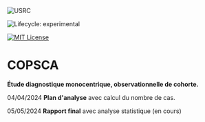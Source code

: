 ![USRC](novo_usrc.png)

<!-- badges: start -->

![Lifecycle: experimental](https://img.shields.io/badge/lifecycle-experimental-orange.svg)

[![MIT License](https://img.shields.io/badge/License-MIT-green.svg)](https://choosealicense.com/licenses/mit/)

<!-- badges: end -->

# COPSCA

**Étude diagnostique monocentrique, observationnelle de cohorte.**



04/04/2024 **Plan d'analyse** avec calcul du nombre de cas.

05/05/2024 **Rapport final** avec analyse statistique (en cours)
  

